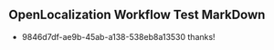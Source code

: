 ## OpenLocalization Workflow Test MarkDown
* 9846d7df-ae9b-45ab-a138-538eb8a13530 thanks!

<!--HONumber=Aug16_HO4-->



